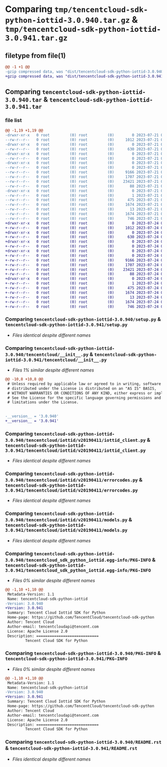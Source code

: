# Comparing `tmp/tencentcloud-sdk-python-iottid-3.0.940.tar.gz` & `tmp/tencentcloud-sdk-python-iottid-3.0.941.tar.gz`

## filetype from file(1)

```diff
@@ -1 +1 @@
-gzip compressed data, was "dist/tencentcloud-sdk-python-iottid-3.0.940.tar", last modified: Fri Jul 21 00:44:23 2023, max compression
+gzip compressed data, was "dist/tencentcloud-sdk-python-iottid-3.0.941.tar", last modified: Mon Jul 24 00:38:52 2023, max compression
```

## Comparing `tencentcloud-sdk-python-iottid-3.0.940.tar` & `tencentcloud-sdk-python-iottid-3.0.941.tar`

### file list

```diff
@@ -1,19 +1,19 @@
-drwxr-xr-x   0 root         (0) root         (0)        0 2023-07-21 00:44:23.000000 tencentcloud-sdk-python-iottid-3.0.940/
--rw-r--r--   0 root         (0) root         (0)     1012 2023-07-21 00:44:23.000000 tencentcloud-sdk-python-iottid-3.0.940/setup.py
-drwxr-xr-x   0 root         (0) root         (0)        0 2023-07-21 00:44:23.000000 tencentcloud-sdk-python-iottid-3.0.940/tencentcloud/
--rw-r--r--   0 root         (0) root         (0)      630 2023-07-21 00:44:23.000000 tencentcloud-sdk-python-iottid-3.0.940/tencentcloud/__init__.py
-drwxr-xr-x   0 root         (0) root         (0)        0 2023-07-21 00:44:23.000000 tencentcloud-sdk-python-iottid-3.0.940/tencentcloud/iottid/
--rw-r--r--   0 root         (0) root         (0)        0 2023-07-21 00:44:23.000000 tencentcloud-sdk-python-iottid-3.0.940/tencentcloud/iottid/__init__.py
-drwxr-xr-x   0 root         (0) root         (0)        0 2023-07-21 00:44:23.000000 tencentcloud-sdk-python-iottid-3.0.940/tencentcloud/iottid/v20190411/
--rw-r--r--   0 root         (0) root         (0)        0 2023-07-21 00:44:23.000000 tencentcloud-sdk-python-iottid-3.0.940/tencentcloud/iottid/v20190411/__init__.py
--rw-r--r--   0 root         (0) root         (0)     9166 2023-07-21 00:44:23.000000 tencentcloud-sdk-python-iottid-3.0.940/tencentcloud/iottid/v20190411/iottid_client.py
--rw-r--r--   0 root         (0) root         (0)     1707 2023-07-21 00:44:23.000000 tencentcloud-sdk-python-iottid-3.0.940/tencentcloud/iottid/v20190411/errorcodes.py
--rw-r--r--   0 root         (0) root         (0)    23421 2023-07-21 00:44:23.000000 tencentcloud-sdk-python-iottid-3.0.940/tencentcloud/iottid/v20190411/models.py
--rw-r--r--   0 root         (0) root         (0)       88 2023-07-21 00:44:23.000000 tencentcloud-sdk-python-iottid-3.0.940/setup.cfg
-drwxr-xr-x   0 root         (0) root         (0)        0 2023-07-21 00:44:23.000000 tencentcloud-sdk-python-iottid-3.0.940/tencentcloud_sdk_python_iottid.egg-info/
--rw-r--r--   0 root         (0) root         (0)        1 2023-07-21 00:44:23.000000 tencentcloud-sdk-python-iottid-3.0.940/tencentcloud_sdk_python_iottid.egg-info/dependency_links.txt
--rw-r--r--   0 root         (0) root         (0)      475 2023-07-21 00:44:23.000000 tencentcloud-sdk-python-iottid-3.0.940/tencentcloud_sdk_python_iottid.egg-info/SOURCES.txt
--rw-r--r--   0 root         (0) root         (0)     1674 2023-07-21 00:44:23.000000 tencentcloud-sdk-python-iottid-3.0.940/tencentcloud_sdk_python_iottid.egg-info/PKG-INFO
--rw-r--r--   0 root         (0) root         (0)       13 2023-07-21 00:44:23.000000 tencentcloud-sdk-python-iottid-3.0.940/tencentcloud_sdk_python_iottid.egg-info/top_level.txt
--rw-r--r--   0 root         (0) root         (0)     1674 2023-07-21 00:44:23.000000 tencentcloud-sdk-python-iottid-3.0.940/PKG-INFO
--rw-r--r--   0 root         (0) root         (0)      746 2023-07-21 00:44:23.000000 tencentcloud-sdk-python-iottid-3.0.940/README.rst
+drwxr-xr-x   0 root         (0) root         (0)        0 2023-07-24 00:38:52.000000 tencentcloud-sdk-python-iottid-3.0.941/
+-rw-r--r--   0 root         (0) root         (0)     1012 2023-07-24 00:38:52.000000 tencentcloud-sdk-python-iottid-3.0.941/setup.py
+drwxr-xr-x   0 root         (0) root         (0)        0 2023-07-24 00:38:52.000000 tencentcloud-sdk-python-iottid-3.0.941/tencentcloud/
+-rw-r--r--   0 root         (0) root         (0)      630 2023-07-24 00:38:52.000000 tencentcloud-sdk-python-iottid-3.0.941/tencentcloud/__init__.py
+drwxr-xr-x   0 root         (0) root         (0)        0 2023-07-24 00:38:52.000000 tencentcloud-sdk-python-iottid-3.0.941/tencentcloud/iottid/
+-rw-r--r--   0 root         (0) root         (0)        0 2023-07-24 00:38:52.000000 tencentcloud-sdk-python-iottid-3.0.941/tencentcloud/iottid/__init__.py
+drwxr-xr-x   0 root         (0) root         (0)        0 2023-07-24 00:38:52.000000 tencentcloud-sdk-python-iottid-3.0.941/tencentcloud/iottid/v20190411/
+-rw-r--r--   0 root         (0) root         (0)        0 2023-07-24 00:38:52.000000 tencentcloud-sdk-python-iottid-3.0.941/tencentcloud/iottid/v20190411/__init__.py
+-rw-r--r--   0 root         (0) root         (0)     9166 2023-07-24 00:38:52.000000 tencentcloud-sdk-python-iottid-3.0.941/tencentcloud/iottid/v20190411/iottid_client.py
+-rw-r--r--   0 root         (0) root         (0)     1707 2023-07-24 00:38:52.000000 tencentcloud-sdk-python-iottid-3.0.941/tencentcloud/iottid/v20190411/errorcodes.py
+-rw-r--r--   0 root         (0) root         (0)    23421 2023-07-24 00:38:52.000000 tencentcloud-sdk-python-iottid-3.0.941/tencentcloud/iottid/v20190411/models.py
+-rw-r--r--   0 root         (0) root         (0)       88 2023-07-24 00:38:52.000000 tencentcloud-sdk-python-iottid-3.0.941/setup.cfg
+drwxr-xr-x   0 root         (0) root         (0)        0 2023-07-24 00:38:52.000000 tencentcloud-sdk-python-iottid-3.0.941/tencentcloud_sdk_python_iottid.egg-info/
+-rw-r--r--   0 root         (0) root         (0)        1 2023-07-24 00:38:52.000000 tencentcloud-sdk-python-iottid-3.0.941/tencentcloud_sdk_python_iottid.egg-info/dependency_links.txt
+-rw-r--r--   0 root         (0) root         (0)      475 2023-07-24 00:38:52.000000 tencentcloud-sdk-python-iottid-3.0.941/tencentcloud_sdk_python_iottid.egg-info/SOURCES.txt
+-rw-r--r--   0 root         (0) root         (0)     1674 2023-07-24 00:38:52.000000 tencentcloud-sdk-python-iottid-3.0.941/tencentcloud_sdk_python_iottid.egg-info/PKG-INFO
+-rw-r--r--   0 root         (0) root         (0)       13 2023-07-24 00:38:52.000000 tencentcloud-sdk-python-iottid-3.0.941/tencentcloud_sdk_python_iottid.egg-info/top_level.txt
+-rw-r--r--   0 root         (0) root         (0)     1674 2023-07-24 00:38:52.000000 tencentcloud-sdk-python-iottid-3.0.941/PKG-INFO
+-rw-r--r--   0 root         (0) root         (0)      746 2023-07-24 00:38:52.000000 tencentcloud-sdk-python-iottid-3.0.941/README.rst
```

### Comparing `tencentcloud-sdk-python-iottid-3.0.940/setup.py` & `tencentcloud-sdk-python-iottid-3.0.941/setup.py`

 * *Files identical despite different names*

### Comparing `tencentcloud-sdk-python-iottid-3.0.940/tencentcloud/__init__.py` & `tencentcloud-sdk-python-iottid-3.0.941/tencentcloud/__init__.py`

 * *Files 1% similar despite different names*

```diff
@@ -10,8 +10,8 @@
 # Unless required by applicable law or agreed to in writing, software
 # distributed under the License is distributed on an "AS IS" BASIS,
 # WITHOUT WARRANTIES OR CONDITIONS OF ANY KIND, either express or implied.
 # See the License for the specific language governing permissions and
 # limitations under the License.
 
 
-__version__ = '3.0.940'
+__version__ = '3.0.941'
```

### Comparing `tencentcloud-sdk-python-iottid-3.0.940/tencentcloud/iottid/v20190411/iottid_client.py` & `tencentcloud-sdk-python-iottid-3.0.941/tencentcloud/iottid/v20190411/iottid_client.py`

 * *Files identical despite different names*

### Comparing `tencentcloud-sdk-python-iottid-3.0.940/tencentcloud/iottid/v20190411/errorcodes.py` & `tencentcloud-sdk-python-iottid-3.0.941/tencentcloud/iottid/v20190411/errorcodes.py`

 * *Files identical despite different names*

### Comparing `tencentcloud-sdk-python-iottid-3.0.940/tencentcloud/iottid/v20190411/models.py` & `tencentcloud-sdk-python-iottid-3.0.941/tencentcloud/iottid/v20190411/models.py`

 * *Files identical despite different names*

### Comparing `tencentcloud-sdk-python-iottid-3.0.940/tencentcloud_sdk_python_iottid.egg-info/PKG-INFO` & `tencentcloud-sdk-python-iottid-3.0.941/tencentcloud_sdk_python_iottid.egg-info/PKG-INFO`

 * *Files 0% similar despite different names*

```diff
@@ -1,10 +1,10 @@
 Metadata-Version: 1.1
 Name: tencentcloud-sdk-python-iottid
-Version: 3.0.940
+Version: 3.0.941
 Summary: Tencent Cloud Iottid SDK for Python
 Home-page: https://github.com/TencentCloud/tencentcloud-sdk-python
 Author: Tencent Cloud
 Author-email: tencentcloudapi@tencent.com
 License: Apache License 2.0
 Description: ============================
         Tencent Cloud SDK for Python
```

### Comparing `tencentcloud-sdk-python-iottid-3.0.940/PKG-INFO` & `tencentcloud-sdk-python-iottid-3.0.941/PKG-INFO`

 * *Files 0% similar despite different names*

```diff
@@ -1,10 +1,10 @@
 Metadata-Version: 1.1
 Name: tencentcloud-sdk-python-iottid
-Version: 3.0.940
+Version: 3.0.941
 Summary: Tencent Cloud Iottid SDK for Python
 Home-page: https://github.com/TencentCloud/tencentcloud-sdk-python
 Author: Tencent Cloud
 Author-email: tencentcloudapi@tencent.com
 License: Apache License 2.0
 Description: ============================
         Tencent Cloud SDK for Python
```

### Comparing `tencentcloud-sdk-python-iottid-3.0.940/README.rst` & `tencentcloud-sdk-python-iottid-3.0.941/README.rst`

 * *Files identical despite different names*

